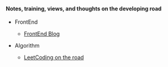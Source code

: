 #### Notes, training, views, and thoughts on the developing road

- FrontEnd
    - [FrontEnd Blog](./FrontEnd//Blog/index.md)


- Algorithm
    - [LeetCoding on the road](./Algorithm//Blog/index.md)
